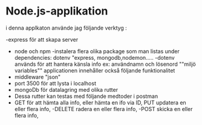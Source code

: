 # Node.js-applikation


i denna applkaton använde jag följande verktyg  :


-express för att skapa server
- node och npm 
-instalera flera olika package som man listas under dependencies: dotenv
"express, mongodb,nodemon.....
-dotenv används för att hantera känsla info ex: användnamn och lösenord ""miljö variables""
applicationen innehåller också följande funktionalitet
- middleware "json"
- port 3500 för att lysta i localhost
- mongoDb för datalagring med olika rutter
- Dessa rutter kan testas med följande medtoder i postman 
- GET för att hämta alla info, eller hämta en ifo via ID, 
  PUT updatera en eller flera info,
-DELETE radera en eller flera info,
-POST skicka en eller flera info,
  
